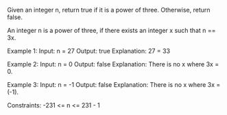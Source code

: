 Given an integer n, return true if it is a power of three. Otherwise, return false.

An integer n is a power of three, if there exists an integer x such that n == 3x.

Example 1:
Input: n = 27
Output: true
Explanation: 27 = 33

Example 2:
Input: n = 0
Output: false
Explanation: There is no x where 3x = 0.

Example 3:
Input: n = -1
Output: false
Explanation: There is no x where 3x = (-1).

Constraints:
-231 <= n <= 231 - 1
